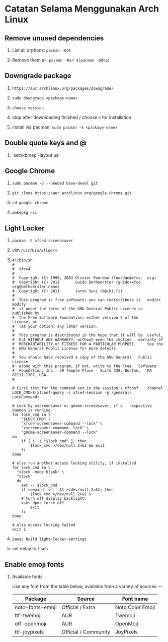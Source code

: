 # Catatan Selama Menggunakan Arch Linux

## Remove unused dependencies

1. List all orphans: `pacman -Qdt`

2. Remove them all: `pacman -Rsn $(pacman -Qdtq)`

## Downgrade package

1. `https://aur.archlinux.org/packages/downgrade/`

2. `sudo downgrade <package-name>`

3. `choose version`

4. stop after downloading finished / choose `n` for installation

5. install via pacman: `sudo pacman -S <package-name>`

## Double quote keys and @

1. 'setxkbmap -layout us'

## Google Chrome

1. `sudo pacman -S --needed base-devel git`

2. `git clone https://aur.archlinux.org/google-chrome.git`

3. `cd google-chrome`

4. `makepkg -si`

## Light Locker

1. `pacman -S xfce4-screensaver`

1. vim `/usr/bin/xflock4`

1.
    ```
    #!/bin/sh
    #
    #  xfce4
    #
    #  Copyright (C) 1999, 2003 Olivier Fourdan (fourdan@xfce.  org)
    #  Copyright (C) 2011       Guido Berhoerster (guido+xfce.  org@berhoerster.name)
    #  Copyright (C) 2011       Jarno Suni (8@iki.fi)
    #
    #  This program is free software; you can redistribute it   and/or modify
    #  it under the terms of the GNU General Public License as  published by
    #  the Free Software Foundation; either version 2 of the    License, or
    #  (at your option) any later version.
    #
    #  This program is distributed in the hope that it will be  useful,
    #  but WITHOUT ANY WARRANTY; without even the implied   warranty of
    #  MERCHANTABILITY or FITNESS FOR A PARTICULAR PURPOSE.     See the
    #  GNU General Public License for more details.
    #
    #  You should have received a copy of the GNU General   Public License
    #  along with this program; if not, write to the Free   Software
    #  Foundation, Inc., 59 Temple Place - Suite 330, Boston,   MA 02111-1307, USA.
    #

    # First test for the command set in the session's xfconf    channel
    LOCK_CMD=$(xfconf-query -c xfce4-session -p /general/   LockCommand)

    # Lock by xscreensaver or gnome-screensaver, if a   respective daemon is running
    for lock_cmd in \
        "$LOCK_CMD" \
        "xfce4-screensaver-command --lock" \
        "xscreensaver-command -lock" \
        "gnome-screensaver-command --lock"
    do
        if [ ! -z "$lock_cmd" ]; then
            $lock_cmd >/dev/null 2>&1 && exit
        fi
    done

    # else run another access locking utility, if installed
    for lock_cmd in \
      "xlock -mode blank" \
      "slock"
      do
        set -- $lock_cmd
        if command -v -- $1 >/dev/null 2>&1; then
            $lock_cmd >/dev/null 2>&1 &
    	# turn off display backlight:
    	xset dpms force off
            exit
        fi
    done

    # else access locking failed
    exit 1
    ```
1. `pamac build light-locker-settings`

1. set delay to 1 sec

## Enable emoji fonts

1. Available fonts

    Use any font from the table below, available from a variety of sources —


    **Package** | **Source** | **Font name**
    --- | --- | ---
    noto-fonts-emoji | Official / Extra | Noto Color Emoji
    ttf-twemoji | AUR | Twemoji
    otf-openmoji | AUR | OpenMoji
    ttf-joypixels | Official / Community | JoyPixels
